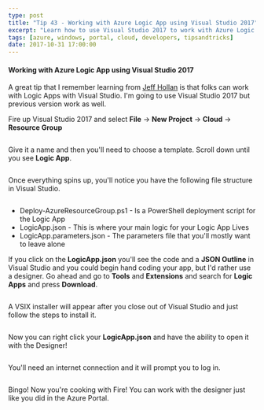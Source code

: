 ```yaml
---
type: post
title: "Tip 43 - Working with Azure Logic App using Visual Studio 2017"
excerpt: "Learn how to use Visual Studio 2017 to work with Azure Logic App"
tags: [azure, windows, portal, cloud, developers, tipsandtricks]
date: 2017-10-31 17:00:00
---
```



#### Working with Azure Logic App using Visual Studio 2017

A great tip that I remember learning from [Jeff Hollan](https://twitter.com/jeffhollan?lang=en?WT.mc_id=twitter-azuredevtips-micrum) is that folks can work with Logic Apps with Visual Studio. I'm going to use Visual Studio 2017 but previous version work as well. 

Fire up Visual Studio 2017 and select **File** -> **New Project** -> **Cloud** -> **Resource Group**

<img :src="$withBase('/files/vs2017logicapp1.png')">

Give it a name and then you'll need to choose a template. Scroll down until you see **Logic App**. 

<img :src="$withBase('/files/vs2017logicapp2.png')">

Once everything spins up, you'll notice you have the following file structure in Visual Studio. 

<img :src="$withBase('/files/vs2017logicapp3.png')">

* Deploy-AzureResourceGroup.ps1 - Is a PowerShell deployment script for the Logic App
* LogicApp.json - This is where your main logic for your Logic App Lives
* LogicApp.parameters.json - The parameters file that you'll mostly want to leave alone

If you click on the **LogicApp.json** you'll see the code and a **JSON Outline** in Visual Studio and you could begin hand coding your app, but I'd rather use a designer. Go ahead and go to **Tools** and **Extensions** and search for **Logic Apps** and press **Download**. 

<img :src="$withBase('/files/vs2017logicapp4.png')">

A VSIX installer will appear after you close out of Visual Studio and just follow the steps to install it. 

<img :src="$withBase('/files/vs2017logicapp5.png')">

Now you can right click your **LogicApp.json** and have the ability to open it with the Designer! 

<img :src="$withBase('/files/vs2017logicapp6.png')">

You'll need an internet connection and it will prompt you to log in. 

<img :src="$withBase('/files/vs2017logicapp7.png')">

Bingo! Now you're cooking with Fire! You can work with the designer just like you did in the Azure Portal. 

